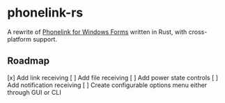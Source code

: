# phonelink-rs

A rewrite of [Phonelink for Windows Forms](https://github.com/ahsan-a/PhoneLink) written in Rust, with cross-platform support.

## Roadmap

[x] Add link receiving
[ ] Add file receiving
[ ] Add power state controls
[ ] Add notification receiving
[ ] Create configurable options menu either through GUI or CLI
